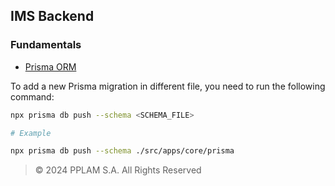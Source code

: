 ## IMS Backend

### Fundamentals

- [Prisma ORM](https://www.prisma.io/docs/getting-started/quickstart)

To add a new Prisma migration in different file, you need to run the following command:

```bash
npx prisma db push --schema <SCHEMA_FILE>

# Example

npx prisma db push --schema ./src/apps/core/prisma
```

> © 2024 PPLAM S.A. All Rights Reserved
